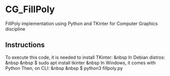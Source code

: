 # CG_FillPoly
FillPoly implementation using Python and TKinter for Computer Graphics discipline

## Instructions
To execute this code, it is needed to install TKinter:
&nbsp In Debian distros:
&nbsp &nbsp  $ sudo apt install tkinter
&nbsp  In Windows, it comes with Python
Then, on CLI:
&nbsp &nbsp  $ python3 fillpoly.py


